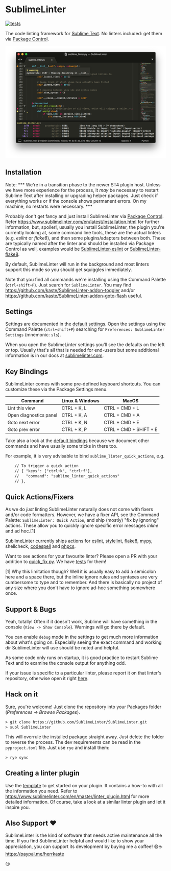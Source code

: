 SublimeLinter
=============

[![tests](https://github.com/SublimeLinter/SublimeLinter/actions/workflows/test.yml/badge.svg)](https://github.com/SublimeLinter/SublimeLinter/actions/workflows/test.yml)

The code linting framework for [Sublime Text](http://sublimetext.com/).
No linters included: get them via [Package Control](https://packagecontrol.io/search/SublimeLinter).

<img src="https://raw.githubusercontent.com/SublimeLinter/SublimeLinter/master/docs/screenshot.png" width="785">


## Installation 

Note:  *** We're in a transition phase to the newer ST4 plugin host.  Unless we have
more experience for the process, it _may_ be necessary to restart Sublime Text
after installing or upgrading helper packages.  Just check if everything works
or if the console shows permanent errors.  On my machine, no restarts were
necessary. ***


Probably don't get fancy and just install SublimeLinter via [Package Control](https://packagecontrol.io/search/SublimeLinter).
Refer https://www.sublimelinter.com/en/latest/installation.html for further information,
but, spoiler!,
usually you install SublimeLinter, the plugin you're currently looking at,
some command line tools, these are the actual linters (e.g. _eslint_ or _flake8_),
and then some plugins/adapters between both.
These are typically named after the linter and should be installed via Package Control
as well, examples would be [SublimeLinter-eslint](https://packagecontrol.io/packages/SublimeLinter-eslint) or [SublimeLinter-flake8](https://packagecontrol.io/packages/SublimeLinter-flake8).

By default, SublimeLinter will run in the background and most linters support this
mode so you should get squiggles immediately.

Note that you find all commands we're installing using the Command Palette (`ctrl+shift+P`). Just search for `SublimeLinter`.  You may find https://github.com/kaste/SublimeLinter-addon-toggler
and/or https://github.com/kaste/SublimeLinter-addon-goto-flash useful.


## Settings

Settings are documented in the [default settings](https://github.com/SublimeLinter/SublimeLinter/blob/master/SublimeLinter.sublime-settings). 
Open the settings using the Command Palette (`ctrl+shift+P`) searching for `Preferences: SublimeLinter Settings` (mnemonic: `sls`).

When you open the SublimeLinter settings you'll see the defaults on the left
or top.  Usually that's all that is needed for end-users but some additional information
is in our docs at [sublimelinter.com](https://www.sublimelinter.com/en/latest/linter_settings.html).


## Key Bindings

SublimeLinter comes with some pre-defined keyboard shortcuts. You can customize these via the Package Settings menu.

| Command                | Linux & Windows  | MacOS                  |
|------------------------|------------------|------------------------|
| Lint this view         | CTRL + K, L      | CTRL + CMD + L         |
| Open diagnostics panel | CTRL + K, A      | CTRL + CMD + A         |
| Goto next error        | CTRL + K, N      | CTRL + CMD + E         |
| Goto prev error        | CTRL + K, P      | CTRL + CMD + SHIFT + E |

Take also a look at the [default bindings](<https://github.com/SublimeLinter/SublimeLinter/blob/master/keymaps/Default (Windows).sublime-keymap>) because
we document other commands and have usually some tricks in there too.

For example, it is very advisable to bind `sublime_linter_quick_actions`, e.g.

```
    // To trigger a quick action
    // { "keys": ["ctrl+k", "ctrl+f"],
    //   "command": "sublime_linter_quick_actions"
    // },
```


## Quick Actions/Fixers

As we do *just* linting SublimeLinter naturally does not come with fixers 
and/or code formatters.  However, we have a fixer API, see the Command Palette: `SublimeLinter: Quick Action`, and ship (mostly) 
"fix by ignoring" actions.  These allow you to quickly ignore specific error messages *inline* and ad hoc.[1]

SublimeLinter currently ships actions for
[eslint](https://github.com/SublimeLinter/SublimeLinter-eslint),
[stylelint](https://github.com/SublimeLinter/SublimeLinter-stylelint),
[flake8](https://github.com/SublimeLinter/SublimeLinter-flake8),
[mypy](https://github.com/fredcallaway/SublimeLinter-contrib-mypy),
shellcheck,
[codespell](https://github.com/kaste/SublimeLinter-contrib-codespell)
and
[phpcs](https://github.com/SublimeLinter/SublimeLinter-phpcs).

Want to see actions for your favourite linter? Please open a PR with your addition to
[quick_fix.py](https://github.com/SublimeLinter/SublimeLinter/blob/master/lint/quick_fix.py).
We have [tests](https://github.com/SublimeLinter/SublimeLinter/tree/master/tests/test_ignore_fixers.py) for them!

[1]  Why this limitation though?  Well it is usually easy to add a semicolon here and a space there, but the inline ignore rules and syntaxes are very cumbersome to type and to remember.  And there is basically no project of any size where you don't have to ignore ad-hoc something somewhere once.


## Support & Bugs

Yeah, totally!  Often if it doesn't work, Sublime will have something in the
console (`View -> Show Console`).  Warnings will go there by default.

You can enable `debug` mode in the settings to get much more information about what's going on.
Especially seeing the exact command and working dir SublimeLinter will use
should be noted and helpful.

As some code only runs on startup, it is good practice to restart Sublime Text
and to examine the console output for anything odd.

If your issue is specific to a particular linter, please report it on that linter's repository,
otherwise open it right [here](https://github.com/SublimeLinter/SublimeLinter/issues).


## Hack on it

Sure, you're welcome!  Just clone the repository into your Packages folder (*Preferences -> Browse Packages*).

```shell
> git clone https://github.com/SublimeLinter/SublimeLinter.git
> subl SublimeLinter
```

This will overrule the installed package straight away.  Just delete the folder
to reverse the process.  The dev requirements can be read in the `pyproject.toml` file.
Just use `rye` and install them:

```shell
> rye sync
```


## Creating a linter plugin

Use the [template](https://github.com/SublimeLinter/SublimeLinter-template) to get started on your plugin.
It contains a how-to with all the information you need.  Refer to https://www.sublimelinter.com/en/master/linter_plugin.html for more detailed information.  Of course, take a look at a similar linter plugin and let it inspire you.


## Also Support ❤️

SublimeLinter is the kind of software that needs active maintenance all the time.
If you find SublimeLinter helpful and would like to show your appreciation, you can support
its development by buying me a coffee! 😄☕️ https://paypal.me/herrkaste

😏
